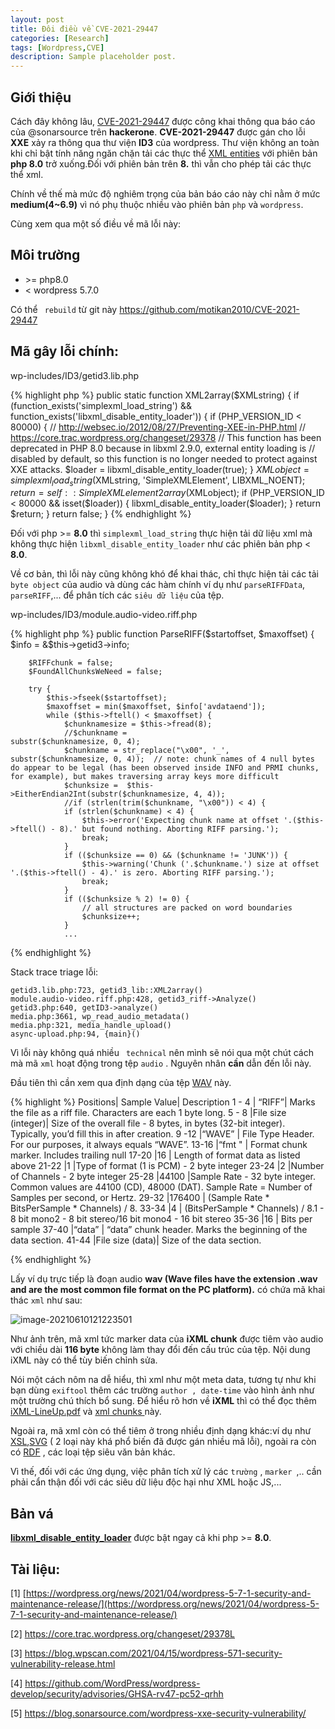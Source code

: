 ```yaml
---
layout: post
title: Đôi điều về CVE-2021-29447
categories: [Research]
tags: [Wordpress,CVE]
description: Sample placeholder post.
---
```


## Giới thiệu

Cách đây không lâu, [CVE-2021-29447](https://hackerone.com/reports/1095645) được công khai thông qua báo cáo của @sonarsource trên **hackerone**. **CVE-2021-29447** được gán cho lỗi **XXE** xảy ra thông qua thư viện **ID3** của wordpress. Thư viện không an toàn khi chỉ bật tính năng ngăn chặn tải các thực thể  [XML entities](https://portswigger.net/web-security/xxe/xml-entities) với phiên bản **php 8.0** trở xuống.Đối với phiên bản trên **8.** thì vẫn cho phép tải các thực thể xml.

Chính về thế mà mức độ nghiêm trọng của bản báo cáo này chỉ nằm ở mức **medium(4~6.9)** vì nó phụ thuộc nhiều vào phiên bản `php` và `wordpress`.

Cùng xem qua một số điều về mã lỗi này:

## Môi trường

- \>= php8.0
- < wordpress 5.7.0 

Có thể ` rebuild` từ git này https://github.com/motikan2010/CVE-2021-29447

## Mã gây lỗi chính:

wp-includes/ID3/getid3.lib.php

{% highlight php %}
	public static function XML2array($XMLstring) {
		if (function_exists('simplexml_load_string') && function_exists('libxml_disable_entity_loader')) {
			if (PHP_VERSION_ID < 80000) {
				// http://websec.io/2012/08/27/Preventing-XEE-in-PHP.html
				// https://core.trac.wordpress.org/changeset/29378
				// This function has been deprecated in PHP 8.0 because in libxml 2.9.0, external entity loading is
				// disabled by default, so this function is no longer needed to protect against XXE attacks.
				$loader = libxml_disable_entity_loader(true);
			}
			$XMLobject = simplexml_load_string($XMLstring, 'SimpleXMLElement', LIBXML_NOENT);
			$return = self::SimpleXMLelement2array($XMLobject);
			if (PHP_VERSION_ID < 80000 && isset($loader)) {
				libxml_disable_entity_loader($loader);
			}
			return $return;
		}
		return false;
	}
{% endhighlight %}

Đối với php >= **8.0** thì `simplexml_load_string` thực hiện tải dữ liệu xml mà không thực hiện `libxml_disable_entity_loader` như các phiên bản php < **8.0**.		

Về cơ bản, thì lỗi này cũng không khó để khai thác, chỉ thực hiện tải các tải `byte object` của audio và dùng các hàm chính ví dụ như `parseRIFFData`, `parseRIFF`,... để phân tích các ` siêu dữ liệu ` của tệp.

wp-includes/ID3/module.audio-video.riff.php

{% highlight php %}
	public function ParseRIFF($startoffset, $maxoffset) {
		$info = &$this->getid3->info;

		$RIFFchunk = false;
		$FoundAllChunksWeNeed = false;

		try {
			$this->fseek($startoffset);
			$maxoffset = min($maxoffset, $info['avdataend']);
			while ($this->ftell() < $maxoffset) {
				$chunknamesize = $this->fread(8);
				//$chunkname =                          substr($chunknamesize, 0, 4);
				$chunkname = str_replace("\x00", '_', substr($chunknamesize, 0, 4));  // note: chunk names of 4 null bytes do appear to be legal (has been observed inside INFO and PRMI chunks, for example), but makes traversing array keys more difficult
				$chunksize =  $this->EitherEndian2Int(substr($chunknamesize, 4, 4));
				//if (strlen(trim($chunkname, "\x00")) < 4) {
				if (strlen($chunkname) < 4) {
					$this->error('Expecting chunk name at offset '.($this->ftell() - 8).' but found nothing. Aborting RIFF parsing.');
					break;
				}
				if (($chunksize == 0) && ($chunkname != 'JUNK')) {
					$this->warning('Chunk ('.$chunkname.') size at offset '.($this->ftell() - 4).' is zero. Aborting RIFF parsing.');
					break;
				}
				if (($chunksize % 2) != 0) {
					// all structures are packed on word boundaries
					$chunksize++;
				}
				...

{% endhighlight %}

Stack trace triage lỗi:

```
getid3.lib.php:723, getid3_lib::XML2array()
module.audio-video.riff.php:428, getid3_riff->Analyze()
getid3.php:640, getID3->analyze()
media.php:3661, wp_read_audio_metadata()
media.php:321, media_handle_upload()
async-upload.php:94, {main}()
```

Vì lỗi này không quá nhiều ` technical` nên mình sẽ nói qua một chút cách mà mã `xml` hoạt động trong tệp `audio` . Nguyên nhân **cần** dẫn đến lỗi này.

Đầu tiên thì cần xem qua định dạng của tệp [WAV](https://sites.google.com/site/musicgapi/technical-documents/wav-file-format) này.

{% highlight %}
Positions|	Sample Value|	Description
1 - 4	| “RIFF”|	Marks the file as a riff file. Characters are each 1 byte long.
5 - 8	|File size (integer)|	Size of the overall file - 8 bytes, in bytes (32-bit integer). Typically, you’d fill this in after creation.
9 -12	|“WAVE”	|	File Type Header. For our purposes, it always equals “WAVE”.
13-16	|“fmt "	|	Format chunk marker. Includes trailing null
17-20	|16	  	|	Length of format data as listed above
21-22	|1		|Type of format (1 is PCM) - 2 byte integer
23-24	|2		|Number of Channels - 2 byte integer
25-28	|44100	|Sample Rate - 32 byte integer. Common values are 44100 (CD), 48000 (DAT). Sample Rate = Number of Samples per second, or Hertz.
29-32	|176400	|	(Sample Rate * BitsPerSample * Channels) / 8.
33-34	|4		|	(BitsPerSample * Channels) / 8.1 - 8 bit mono2 - 8 bit stereo/16 bit mono4 - 16 bit stereo
35-36	|16		|	Bits per sample
37-40	|“data”	|	“data” chunk header. Marks the beginning of the data section.
41-44	|File size (data)|	Size of the data section.

{% endhighlight %}

Lấy ví dụ trực tiếp là đoạn audio **wav (Wave files have the extension .wav and are the most common file format on the PC platform).** có chứa mã khai thác `xml` như sau:

![image-20210610121223501](https://dangkhai0x21.github.io/assets/media/forpost/CVE-2021-29447/1.jpg)

Như ảnh trên, mã xml tức marker data của **iXML chunk** được tiêm vào audio với chiều dài **116 byte** không làm thay đổi đến cấu trúc của tệp. Nội dung iXML này có thể tùy biến chỉnh sửa.

Nói một cách nôm na dễ hiểu, thì xml như một meta data, tương tự như khi bạn dùng `exiftool` thêm các trường `author , date-time` vào hình ảnh như một trường chú thích bổ sung. Để hiểu rõ hơn về **iXML** thì có thể đọc thêm [iXML-LineUp.pdf](http://www.gallery.co.uk/ixml/iXML-LineUp.pdf) và [xml chunks ](http://bwfmetaedit.sourceforge.net/xml_chunks.html)này.

Ngoài ra, mã xml còn có thể tiêm ở trong nhiều định dạng khác:ví dụ như [XSL](https://cve.mitre.org/cgi-bin/cvename.cgi?name=CVE-2009-1699),[SVG](https://hackerone.com/reports/897244) ( 2 loại này khá phổ biến đã được gán nhiều mã lỗi), ngoài ra còn có [RDF](https://cve.mitre.org/cgi-bin/cvename.cgi?name=CVE-2012-0037) , các loại tệp siêu văn bản khác.

Vì thế, đối với các ứng dụng, việc phân tích xử lý các ` trường ` , `marker `,.. cần phải cẩn thận đối với các siêu dữ liệu độc hại như XML hoặc JS,...

## Bản vá

**<u>libxml_disable_entity_loader</u>** được bật ngay cả khi php >= **8.0**.

## Tài liệu: 

[1] [https://wordpress.org/news/2021/04/wordpress-5-7-1-security-and-maintenance-release/](https://wordpress.org/news/2021/04/wordpress-5-7-1-security-and-maintenance-release/)

[2] https://core.trac.wordpress.org/changeset/29378L

[3] https://blog.wpscan.com/2021/04/15/wordpress-571-security-vulnerability-release.html

[4] https://github.com/WordPress/wordpress-develop/security/advisories/GHSA-rv47-pc52-qrhh

[5] https://blog.sonarsource.com/wordpress-xxe-security-vulnerability/




